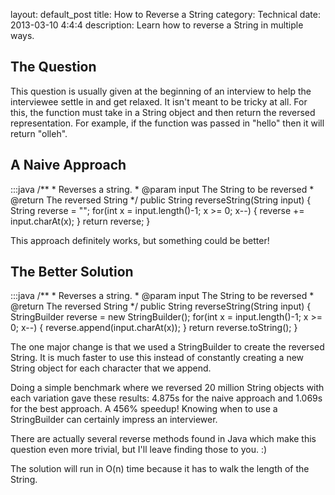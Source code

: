 layout: default_post
title: How to Reverse a String
category: Technical
date: 2013-03-10 4:4:4
description: Learn how to reverse a String in multiple ways.

<h2>The Question</h2>
<p>
This question is usually given at the beginning of an interview to help the interviewee settle in and get relaxed.  It isn't meant to be tricky at all.  For this, the function must take in a String object and then return the reversed representation.  For example, if the function was passed in "hello" then it will return "olleh".
</p>

<h2>A Naive Approach</h2>
    :::java
    /**
     * Reverses a string.
     * @param input The String to be reversed
     * @return The reversed String
     */
    public String reverseString(String input) {
      String reverse = "";
      for(int x = input.length()-1; x >= 0; x--) {
        reverse += input.charAt(x);
      }
      return reverse;
    }

<p>
This approach definitely works, but something could be better!
</p>

<h2>The Better Solution</h2>
    :::java
    /**
     * Reverses a string.
     * @param input The String to be reversed
     * @return The reversed String
     */
    public String reverseString(String input) {
      StringBuilder reverse = new StringBuilder();
      for(int x = input.length()-1; x >= 0; x--) {
        reverse.append(input.charAt(x));
      }
      return reverse.toString();
    }

<p>
The one major change is that we used a StringBuilder to create the reversed String.  It is much faster to use this instead of constantly creating a new String object for each character that we append. 
</p>
<p>
Doing a simple benchmark where we reversed 20 million String objects with each variation gave these results: 4.875s for the naive approach and 1.069s for the best approach.  A 456% speedup!  Knowing when to use a StringBuilder can certainly impress an interviewer.
</p> 

<p>There are actually several reverse methods found in Java which make this question even more trivial, but I'll leave finding those to you. :)
<p>
The solution will run in O(n) time because it has to walk the length of the String.
</p>